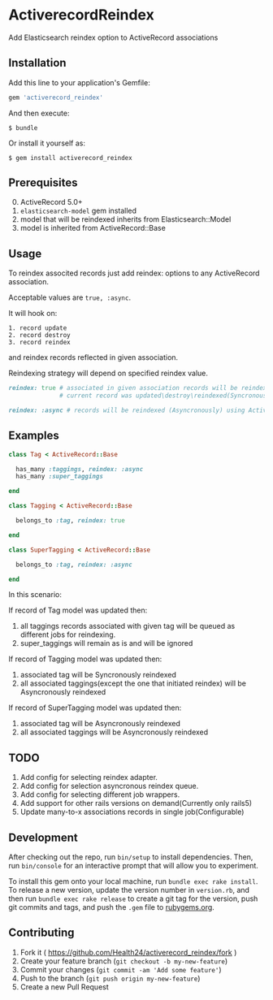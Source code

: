 # ActiverecordReindex

Add Elasticsearch reindex option to ActiveRecord associations

## Installation

Add this line to your application's Gemfile:

```ruby
gem 'activerecord_reindex'
```

And then execute:

    $ bundle

Or install it yourself as:

    $ gem install activerecord_reindex

## Prerequisites

  0. ActiveRecord 5.0+
  1. `elasticsearch-model` gem installed
  2. model that will be reindexed inherits from Elasticsearch::Model
  3. model is inherited from ActiveRecord::Base

## Usage

  To reindex associted records just add reindex: options to any ActiveRecord association.

  Acceptable values are `true, :async`.

  It will hook on:

    1. record update
    2. record destroy
    3. record reindex

  and reindex records reflected in given association.

  Reindexing strategy will depend on specified reindex value.

  ```ruby
  reindex: true # associated in given association records will be reindexed in the same time as
                # current record was updated\destroy\reindexed(Syncronously)
  ```

  ```ruby
  reindex: :async # records will be reindexed (Asyncronously) using ActiveJob as adapter.
  ```

## Examples

```ruby
class Tag < ActiveRecord::Base

  has_many :taggings, reindex: :async
  has_many :super_taggings

end

class Tagging < ActiveRecord::Base

  belongs_to :tag, reindex: true

end

class SuperTagging < ActiveRecord::Base

  belongs_to :tag, reindex: :async

end
```

In this scenario:

If record of Tag model was updated then:
  1. all taggings records associated with given tag will be queued as different jobs for reindexing.
  2. super_taggings will remain as is and will be ignored

If record of Tagging model was updated then:
  1. associated tag will be Syncronously reindexed
  2. all associated taggings(except the one that initiated reindex) will be Asyncronously reindexed

If record of SuperTagging model was updated then:
  1. associated tag will be Asyncronously reindexed
  2. all associated taggings will be Asyncronously reindexed

## TODO

1. Add config for selecting reindex adapter.
2. Add config for selection asyncronous reindex queue.
3. Add config for selecting different job wrappers.
4. Add support for other rails versions on demand(Currently only rails5)
5. Update many-to-x associations records in single job(Configurable)

## Development

After checking out the repo, run `bin/setup` to install dependencies. Then, run `bin/console` for an interactive prompt that will allow you to experiment.

To install this gem onto your local machine, run `bundle exec rake install`. To release a new version, update the version number in `version.rb`, and then run `bundle exec rake release` to create a git tag for the version, push git commits and tags, and push the `.gem` file to [rubygems.org](https://rubygems.org).

## Contributing

1. Fork it ( https://github.com/Health24/activerecord_reindex/fork )
2. Create your feature branch (`git checkout -b my-new-feature`)
3. Commit your changes (`git commit -am 'Add some feature'`)
4. Push to the branch (`git push origin my-new-feature`)
5. Create a new Pull Request
